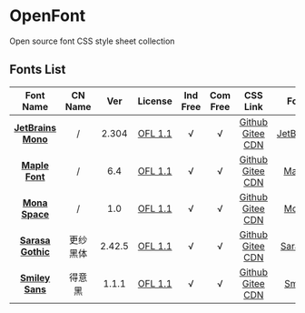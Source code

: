 # OpenFont

Open source font CSS style sheet collection

## Fonts List

|     Font Name      | CN Name | Ver  |                           License                            | Ind Free | Com Free |                           CSS Link                           |            Font Page             |
| :----------------: | :-----: | :--: | :----------------------------------------------------------: |:--------:|:--------:| :----------------------------------------------------------: | :------------------------------: |
| [**JetBrains Mono**](https://github.com/JetBrains/JetBrainsMono) | / | 2.304 | [OFL 1.1](https://github.com/JetBrains/JetBrainsMono/blob/main/OFL.txt) | √ | √ | [Github](https://font.52pika.cf/menu/JetBrainsMono.github.css) [Gitee](https://font.52pika.cf/menu/JetBrainsMono.gitees.css) [CDN](https://font.52pika.cf/menu/JetBrainsMono.123yun.css)| [JetBrainsMono](font/JetBrainsMono) |
| [**Maple Font**](https://github.com/subframe7536/maple-font) | / | 6.4 | [OFL 1.1](https://github.com/subframe7536/maple-font/blob/main/OFL.txt) | √ | √ | [Github](https://font.52pika.cf/menu/MapleMono.github.css) [Gitee](https://font.52pika.cf/menu/MapleMono.gitees.css) [CDN](https://font.52pika.cf/menu/MapleMono.123yun.css)| [MapleMono](font/MapleMono) |
| [**Mona Space**](https://github.com/githubnext/monaspace) | / | 1.0 | [OFL 1.1](https://github.com/githubnext/monaspace/blob/main/LICENSE) | √ | √ | [Github](https://font.52pika.cf/menu/Monaspace.github.css) [Gitee](https://font.52pika.cf/menu/Monaspace.gitees.css) [CDN](https://font.52pika.cf/menu/Monaspace.123yun.css)| [Monaspace](font/Monaspace) |
| [**Sarasa Gothic**](https://github.com/be5invis/Sarasa-Gothic) | 更纱黑体 | 2.42.5 | [OFL 1.1](https://github.com/be5invis/Sarasa-Gothic/blob/main/LICENSE) | √ | √ | [Github](https://font.52pika.cf/menu/SarasaGothic.github.css) [Gitee](https://font.52pika.cf/menu/SarasaGothic.gitees.css) [CDN](https://font.52pika.cf/menu/SarasaGothic.123yun.css)| [SarasaGothic](font/SarasaGothic) |
| [**Smiley Sans**](https://github.com/atelier-anchor/smiley-sans) | 得意黑 | 1.1.1 | [OFL 1.1](https://github.com/atelier-anchor/smiley-sans/blob/main/LICENSE) | √ | √ | [Github](https://font.52pika.cf/menu/SmileySans.github.css) [Gitee](https://font.52pika.cf/menu/SmileySans.gitees.css) [CDN](https://font.52pika.cf/menu/SmileySans.123yun.css)| [SmileySans](font/SmileySans) |
